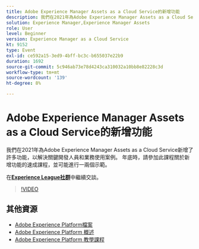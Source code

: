 ```yaml
---
title: Adobe Experience Manager Assets as a Cloud Service的新增功能
description: 我們在2021年為Adobe Experience Manager Assets as a Cloud Service新增了許多功能，以解決關鍵開發人員和業務使用案例。 年底時，請參加此課程關於新增功能的速成課程，並可能進行一兩個示範。
solution: Experience Manager,Experience Manager Assets
role: User
level: Beginner
version: Experience Manager as a Cloud Service
kt: 9152
type: Event
exl-id: ce592a15-3ed9-4bff-bc3c-b655037e22b9
duration: 1692
source-git-commit: 5c946ab73e78d4243ca310032a10bb8e82228c3d
workflow-type: tm+mt
source-wordcount: '139'
ht-degree: 8%

---
```


# Adobe Experience Manager Assets as a Cloud Service的新增功能

我們在2021年為Adobe Experience Manager Assets as a Cloud Service新增了許多功能，以解決關鍵開發人員和業務使用案例。 年底時，請參加此課程關於新增功能的速成課程，並可能進行一兩個示範。

在&#x200B;**[Experience League社群](https://adobe.ly/2XSAcg)**&#x200B;中繼續交談。

>[!VIDEO](https://video.tv.adobe.com/v/337574/?quality=12&learn=on&hidetitle=true)

## 其他資源

- [Adobe Experience Platform檔案](https://experienceleague.adobe.com/docs/experience-platform.html)
- [Adobe Experience Platform 概述](https://experienceleague.adobe.com/docs/experience-platform/landing/home.html?lang=zh-Hant)
- [Adobe Experience Platform 教學課程](https://experienceleague.adobe.com/docs/platform-learn/tutorials/overview.html?lang=zh-Hant)
